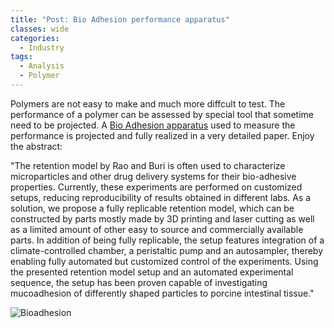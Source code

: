 ```yaml
---
title: "Post: Bio Adhesion performance apparatus"
classes: wide
categories:
  - Industry
tags:
  - Analysis
  - Polymer
---
```

Polymers are not easy to make and much more diffcult to test. The performance of a polymer can be assessed by special tool that sometime need to be projected.
A [Bio Adhesion apparatus](https://www.sciencedirect.com/science/article/pii/S2468067219300173) used to measure the performance is projected and fully realized in a very detailed paper.
Enjoy the abstract:

"The retention model by Rao and Buri is often used to characterize microparticles and other drug delivery systems for their bio-adhesive properties. Currently, these experiments are performed on customized setups, reducing reproducibility of results obtained in different labs. As a solution, we propose a fully replicable retention model, which can be constructed by parts mostly made by 3D printing and laser cutting as well as a limited amount of other easy to source and commercially available parts. In addition of being fully replicable, the setup features integration of a climate-controlled chamber, a peristaltic pump and an autosampler, thereby enabling fully automated but customized control of the experiments. Using the presented retention model setup and an automated experimental sequence, the setup has been proven capable of investigating mucoadhesion of differently shaped particles to porcine intestinal tissue."

![Bioadhesion](https://ars.els-cdn.com/content/image/1-s2.0-S2468067219300173-gr1.jpg)

